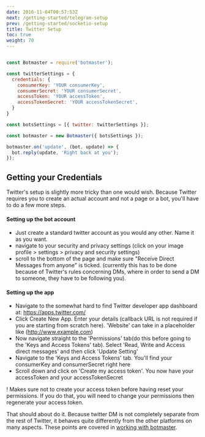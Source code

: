 ```yaml
---
date: 2016-11-04T00:57:53Z
next: /getting-started/telegram-setup
prev: /getting-started/socketio-setup
title: Twitter Setup
toc: true
weight: 70
---
```



```js

const Botmaster = require('botmaster');

const twitterSettings = {
  credentials: {
    consumerKey: 'YOUR consumerKey',
    consumerSecret: 'YOUR consumerSecret',
    accessToken: 'YOUR accessToken',
    accessTokenSecret: 'YOUR accessTokenSecret',
  }
}

const botsSettings = [{ twitter: twitterSettings }];

const botmaster = new Botmaster({ botsSettings });

botmaster.on('update', (bot, update) => {
  bot.reply(update, 'Right back at you');
});
```

## Getting your Credentials

Twitter's setup is slightly more tricky than one would wish. Because Twitter requires you to create an actual account and not a page or a bot, you'll have to do a few more steps.

#### Setting up the bot account

* Just create a standard twitter account as you would any other. Name it as you want.
* navigate to your security and privacy settings (click on your image profile > settings > privacy and security settings)
* scroll to the bottom of the page and make sure "Receive Direct Messages from anyone" is ticked. (currently this has to be done because of Twitter's rules concerning DMs, where in order to send a DM to someone, they have to be following you).

#### Setting up the app

*  Navigate to the somewhat hard to find Twitter developer app dashboard at: https://apps.twitter.com/
* Click Create New App. Enter your details (callback URL is not required if you are starting from scratch here). 'Website' can take in a placeholder like (http://www.example.com)
* Now navigate straight to the 'Permissions' tab(do this before going to the 'Keys and Access Tokens' tab). Select 'Read, Write and Access direct messages' and then click 'Update Setting'
* Navigate to the 'Keys and Access Tokens' tab. You'll find your consumerKey and consumerSecret right here
* Scroll down and click on 'Create my access token'. You now have your accessToken  and your accessTokenSecret

! Makes sure not to create your access token before having reset your permissions. If you do that, you will need to change your permissions then regenerate your access token.

That should about do it. Because twitter DM is not completely separate from the rest of Twitter, it behaves quite differently from the other platforms on many aspects. These points are covered in [working with botmaster](/working-with-botmaster).
